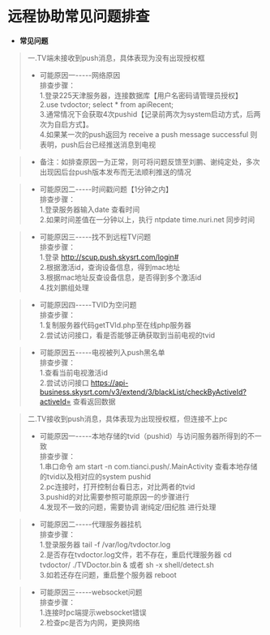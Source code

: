 # 远程协助常见问题排查
- **常见问题**

> 一.TV端未接收到push消息，具体表现为没有出现授权框
> * 可能原因一-----网络原因<br/>
 排查步骤：<br/>
 1.登录225天津服务器，连接数据库【用户名密码请管理员授权】<br/>
 2.use tvdoctor;    select * from apiRecent;<br/>
 3.通常情况下会获取4次pushid【记录前两次为system启动方式，后两次为自启方式】。<br/>
 4.如果某一次的push返回为  receive a push message successful   则表明，push后台已经推送消息到电视<br/>

 >* 备注：如排查原因一为正常，则可将问题反馈至刘鹏、谢纯定处，多次出现因后台push版本发布而无法顺利推送的情况<br/>

 > * 可能原因二-----时间戳问题【1分钟之内】<br/>
 排查步骤：<br/>
 1.登录服务器输入date 查看时间 <br/>
 2.如果时间差值在一分钟以上，执行  ntpdate time.nuri.net  同步时间 <br/>

  > * 可能原因三-----找不到远程TV问题<br/>
 排查步骤：<br/>
 1.登录 http://scup.push.skysrt.com/login# <br/>
 2.根据激活id，查询设备信息，得到mac地址 <br/>
 3.根据mac地址反查设备信息，是否得到多个激活id<br/>
 4.找刘鹏组处理<br/>

   > * 可能原因四-----TVID为空问题<br/>
 排查步骤：<br/>
 1.复制服务器代码getTVId.php至在线php服务器<br/>
 2.尝试访问接口，看是否能够正确获取到当前电视的tvid <br/>
 
   > * 可能原因五-----电视被列入push黑名单<br/>
 排查步骤：<br/>
 1.查看当前电视激活id<br/>
 2.尝试访问接口 https://api-business.skysrt.com/v3/extend/3/blackList/checkByActiveId?activeId=  查看返回数据<br/>


 > 二.TV接收到push消息，具体表现为出现授权框，但连接不上pc
 > * 可能原因一-----本地存储的tvid（pushid）与访问服务器所得到的不一致<br/>
 排查步骤：<br/>
 1.串口命令   am start -n com.tianci.push/.MainActivity   查看本地存储的tvid以及相对应的system  pushid <br/>
 2.pc连接时，打开控制台看日志，对比两者的tvid<br/>
 3.pushid的对比需要参照可能原因一的步骤进行<br/>
 4.发现不一致的问题，需要协调 谢纯定/田纪胜 进行处理<br/>

 > * 可能原因二-----代理服务器挂机<br/>
 排查步骤：<br/>
 1.登录服务器 tail -f /var/log/tvdoctor.log <br/>
 2.是否存在tvdoctor.log文件，若不存在，重启代理服务器 cd tvdoctor/      ./TVDoctor.bin &      或者    sh -x shell/detect.sh<br/>
 3.如若还存在问题，重启整个服务器  reboot <br/>

  > * 可能原因三-----websocket问题<br/>
 排查步骤：<br/>
 1.连接时pc端提示websocket错误 <br/>
 2.检查pc是否为内网，更换网络<br/>
 




